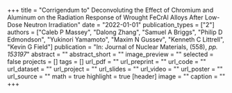 +++
title = "Corrigendum to\" Deconvoluting the Effect of Chromium and Aluminum on the Radiation Response of Wrought FeCrAl Alloys After Low-Dose Neutron Irradiation"
date = "2022-01-01"
publication_types = ["2"]
authors = ["Caleb P Massey", "Dalong Zhang", "Samuel A Briggs", "Philip D Edmondson", "Yukinori Yamamoto", "Maxim N Gussev", "Kenneth C Littrell", "Kevin G Field"]
publication = "In: Journal of Nuclear Materials, (558), _pp. 153197_"
abstract = ""
abstract_short = ""
image_preview = ""
selected = false
projects = []
tags = []
url_pdf = ""
url_preprint = ""
url_code = ""
url_dataset = ""
url_project = ""
url_slides = ""
url_video = ""
url_poster = ""
url_source = ""
math = true
highlight = true
[header]
image = ""
caption = ""
+++
